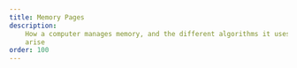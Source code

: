 ```yaml
---
title: Memory Pages
description:
    How a computer manages memory, and the different algorithms it uses when issues
    arise
order: 100
---
```

